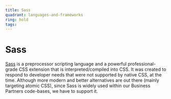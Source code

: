 ```yaml
---
title: Sass
quadrant: languages-and-frameworks
ring: hold
tags:
---
```


# Sass

<a href="http://sass-lang.com" target="_blank">Sass</a> is a preprocessor scripting language and a powerful professional-grade CSS extension that is interpreted/compiled into CSS. It was created to respond to developer needs that were not supported by native CSS, at the time. Although more modern and better alternatives are out there (mainly targeting atomic CSS), since Sass is widely used within our Business Partners code-bases, we have to support it.
